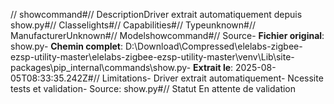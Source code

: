 // showcommand#// DescriptionDriver extrait automatiquement depuis show.py#// Classelights#// Capabilities#// Typeunknown#// ManufacturerUnknown#// Modelshowcommand#// Source- **Fichier original**: show.py- **Chemin complet**: D:\Download\Compressed\elelabs-zigbee-ezsp-utility-master\elelabs-zigbee-ezsp-utility-master\venv\Lib\site-packages\pip\_internal\commands\show.py- **Extrait le**: 2025-08-05T08:33:35.242Z#// Limitations- Driver extrait automatiquement- Ncessite tests et validation- Source: show.py#// Statut En attente de validation